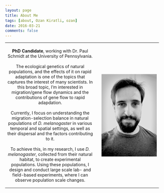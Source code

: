 ```yaml
---
layout: page
title: About Me
tags: [about, Ozan Kiratli, ozan]
date: 2016-03-21
comments: false
---
```


<table><col width="300"><col width="10"><col width="200"> <tr>
<th>
<p><span style="font-weight:normal"> <b>PhD Candidate</b>, working with Dr. Paul Schmidt at the University of Pennsylvania. <br />
<br />
The ecological genetics of natural populations, and the effects of it on rapid adaptation is one of the topics that captures the interest of many scientists. In this broad topic, I’m interested in migration/gene flow dynamics and the contributions of gene flow to rapid adapdation. <br />
<br />
Currently, I focus on understanding the migration-selection balance in natural populations of <i>D. melanogaster</i> in various temporal and spatial settings, as well as their dispersal and the factors contributing to it.<br />
<br />
To achieve this, in my research, I use <i>D. melanogaster</i>, collected from their natural habitat, to create experimental populations. Using these populations, I design and conduct large scale lab- and field-based experiments, where I can observe population scale changes.</span></p>
</th>
<th></th>
<th><img src="/assets/img/evolozzy200.jpg" align="right"></th>
</tr></table>


